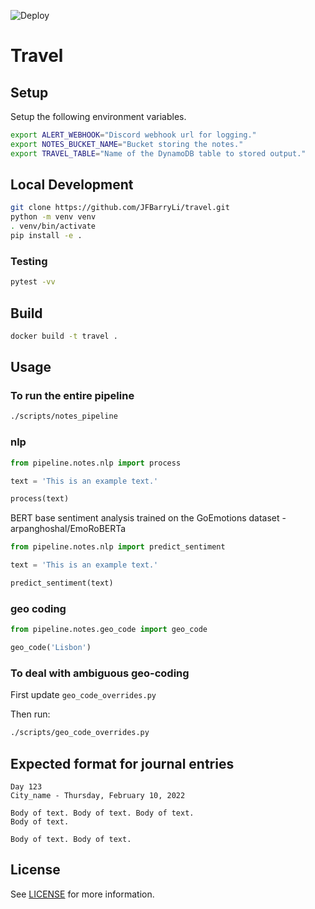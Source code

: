 ![Deploy](https://github.com/JFBarryLi/travel/actions/workflows/ci.yml/badge.svg)

# Travel

## Setup
Setup the following environment variables.
```bash
export ALERT_WEBHOOK="Discord webhook url for logging."
export NOTES_BUCKET_NAME="Bucket storing the notes."
export TRAVEL_TABLE="Name of the DynamoDB table to stored output."
```

## Local Development

```bash
git clone https://github.com/JFBarryLi/travel.git
python -m venv venv
. venv/bin/activate
pip install -e .
```

### Testing
```bash
pytest -vv
```

## Build

```bash
docker build -t travel .
```

## Usage

### To run the entire pipeline
```bash
./scripts/notes_pipeline
```

### nlp
```python
from pipeline.notes.nlp import process

text = 'This is an example text.'

process(text)
```

BERT base sentiment analysis trained on the GoEmotions dataset - arpanghoshal/EmoRoBERTa

```python
from pipeline.notes.nlp import predict_sentiment

text = 'This is an example text.'

predict_sentiment(text)

```

### geo coding
```python
from pipeline.notes.geo_code import geo_code

geo_code('Lisbon')
```

### To deal with ambiguous geo-coding
First update `geo_code_overrides.py`

Then run:
```bash
./scripts/geo_code_overrides.py
```

## Expected format for journal entries
```
Day 123
City_name - Thursday, February 10, 2022

Body of text. Body of text. Body of text.
Body of text.

Body of text. Body of text.
```

## License
See [LICENSE](./LICENSE) for more information.
